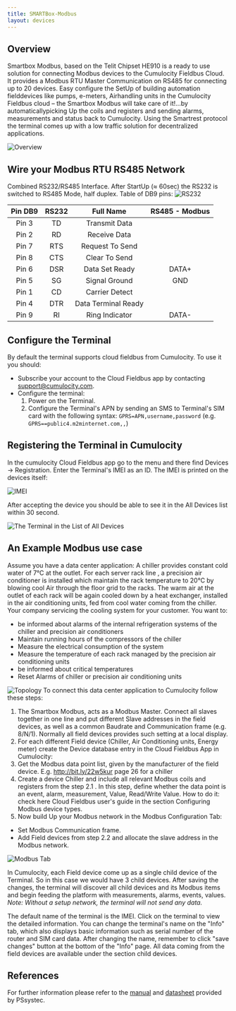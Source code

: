 ```yaml
---
title: SMARTBox-Modbus
layout: devices
---
```


## Overview

Smartbox Modbus, based on the Telit Chipset HE910 is a ready to use solution for connecting Modbus devices to the Cumulocity Fieldbus Cloud. It provides a Modbus RTU Master Communication on RS485 for connecting up to 20 devices. Easy configure the SetUp of building automation fielddevices like pumps, e-meters, Airhandling units in the Cumulocity Fieldbus cloud – the Smartbox Modbus will take care of it!...by automaticallypicking Up the coils and registers and sending alarms, measurements and status back to Cumulocity. Using the Smartrest protocol the terminal comes up with a low traffic solution for decentralized applications.   

![Overview](/guides/devices/smartbox-modbus/overview.png)

## Wire your Modbus RTU RS485 Network

Combined RS232/RS485 Interface. After StartUp (≈ 60sec) the RS232 is switched to RS485 Mode, half duplex. Table of DB9 pins: 
![RS232](/guides/devices/smartbox-modbus/rs232.png)

| Pin DB9 | RS232 | Full Name           | RS485 - Modbus | 
|:-------:|:-----:|:-------------------:|:--------------:|
| Pin 3	  | TD    | Transmit Data	      |                | 
| Pin 2	  | RD    | Receive Data        |                |
| Pin 7   | RTS   | Request To Send     |                |
| Pin 8   | CTS   | Clear To Send       |                | 
| Pin 6   | DSR   | Data Set Ready      | DATA+          |
| Pin 5   | SG    | Signal Ground       | GND            |
| Pin 1   | CD    | Carrier Detect      |                |
| Pin 4   | DTR   | Data Terminal Ready |                |
| Pin 9   | RI    | Ring Indicator      | DATA-          |


## Configure the Terminal

By default the terminal supports cloud fieldbus from Cumulocity. To use it you should:
* Subscribe your account to the Cloud Fieldbus app by contacting support@cumulocity.com.
* Configure the terminal:
  1. Power on the Terminal.
  2. Configure the Terminal's APN by sending an SMS to Terminal's SIM card with the following syntax: `GPRS=APN,username,password` (e.g. `GPRS==public4.m2minternet.com,,`)

## Registering the Terminal in Cumulocity

In the cumulocity Cloud Fieldbus app go to the menu and there find Devices -> Registration. Enter the Terminal's IMEI as an ID. The IMEI is printed on the devices itself:

![IMEI](/guides/devices/smartbox-modbus/imei.png)

After accepting the device you should be able to see it in the All Devices list within 30 second.

![The Terminal in the List of All Devices](/guides/devices/smartbox-modbus/terminal-in-all-devices.png)

## An Example Modbus use case

 Assume  you  have  a  data  center  application:  A  chiller provides constant cold water of 7°C at the outlet. For each server rack line	, a precision air conditioner is  installed  which  maintain  the  rack temperature  to  20°C  by  blowing  cool  Air  through  the floor grid to the racks. The warm air at the outlet of each rack will be again cooled down by a heat exchanger, installed in the air conditioning units, fed from cool water coming from the chiller. Your company servicing the cooling system for your customer. You want to: 
 - be  informed  about  alarms  of  the  internal  refrigeration  systems  of  the  chiller  and precision air conditioners 
 - Maintain running hours of the compressors of the chiller 
 - Measure the electrical consumption of the system 
 - Measure the temperature of each rack managed by the precision air conditioning units 
 - be informed about critical temperatures 
 - Reset Alarms of chiller or precision air conditioning units 


![Topology](/guides/devices/smartbox-modbus/example-topology.png)
To connect this data center application to Cumulocity follow these steps: 
1. The Smartbox Modbus, acts as a Modbus Master. Connect all slaves together in one line and put different Slave addresses in the field devices, as well as a common Baudrate and Communication frame (e.g. 8/N/1). Normally all field devices provides such setting at a local display. 
2. For each different Field device (Chiller, Air Conditioning units, Energy meter) create the Device database entry in the Cloud Fieldbus App in Cumulocity: 
  1. Get the Modbus data point list, given by the manufacturer of the field device. E.g. http://bit.ly/22w5kur page 26 for a chiller 
  2. Create a device Chiller and include all relevant Modbus coils and registers from the step 2.1 . In this step, define whether the data point is an event, alarm, measurement, Value, Read/Write Value. How to do it: check here Cloud Fieldbus user's guide in the section Configuring Modbus device types.
3. Now build Up your Modbus network in the Modbus Configuration Tab:
  - Set Modbus Communication frame.
  - Add Field devices from step 2.2 and allocate the slave address in the Modbus network.

![Modbus Tab](/guides/devices/smartbox-modbus/fieldbus-config.png)

In Cumulocity, each Field device come up as a single child device of the Terminal. So in this case we would have 3 child devices. After saving the changes, the terminal will discover all child devices and its Modbus items and begin feeding the platform with measurements, alarms, events, values. *Note: Without a setup network, the terminal will not send any data.*

The default name of the terminal is the IMEI. Click on the terminal to view the detailed information. You can change the terminal's name on the "Info" tab, which also displays basic information such as serial number of the router and SIM card data. After changing the name, remember to click "save changes" button at the bottom of the "Info" page. All data coming from the field devices are available under the section child devices.

## References

For further information please refer to the [manual](/guides/devices/smartbox-modbus/Manual_Smartbox-Modbus_29-09-2016.pdf) and [datasheet](/guides/devices/smartbox-modbus/Datasheet_Smartbox-Modbus_26-09-2016.pdf) provided by PSsystec.
